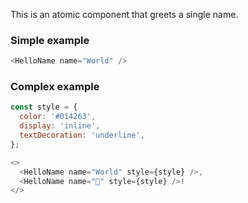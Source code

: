 
This is an atomic component that greets a single name.

### Simple example

```js
<HelloName name="World" />
```

### Complex example

```js
const style = {
  color: '#014263',
  display: 'inline',
  textDecoration: 'underline',
};

<>
  <HelloName name="World" style={style} />, 
  <HelloName name="🍕" style={style} />!
</>
```